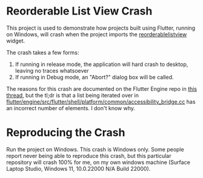 # Reorderable List View Crash

This project is used to demonstrate how projects built using Flutter, running on Windows, will crash when the project imports the [reorderablelistview](https://api.flutter.dev/flutter/material/ReorderableListView-class.html) widget.


The crash takes a few forms:

1. If running in release mode, the application will hard crash to desktop, leaving no traces whatsoever
1. If running in Debug mode, an "Abort?" dialog box will be called. 

The reasons for this crash are documented on the Flutter Engine repo in [this thread](https://github.com/flutter/flutter/issues/103808#issuecomment-1144347869), but the tl;dr is that a list being iterated over in [flutter/engine/src/flutter/shell/platform/common/accessibility_bridge.cc](https://github.com/flutter/engine/blob/main/shell/platform/common/accessibility_bridge.cc#L411) has an incorrect number of elements. I don't know why. 

# Reproducing the Crash
Run the project on Windows. This crash is Windows only. Some people report never being able to reproduce this crash, but this particular repository will crash 100% for me, on my own windows machine (Surface Laptop Studio, Windows 11, 10.0.22000 N/A Build 22000).


